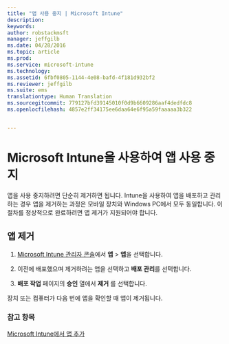 ```yaml
---
title: "앱 사용 중지 | Microsoft Intune"
description: 
keywords: 
author: robstackmsft
manager: jeffgilb
ms.date: 04/28/2016
ms.topic: article
ms.prod: 
ms.service: microsoft-intune
ms.technology: 
ms.assetid: 6fbf0805-1144-4e08-bafd-4f181d932bf2
ms.reviewer: jeffgilb
ms.suite: ems
translationtype: Human Translation
ms.sourcegitcommit: 779127bfd39145010f0d9b6609286aaf4dedfdc8
ms.openlocfilehash: 4857e2ff34175ee6daa64e6f95a59faaaaa3b322


---
```


# Microsoft Intune을 사용하여 앱 사용 중지

앱을 사용 중지하려면 단순히 제거하면 됩니다. Intune을 사용하여 앱을 배포하고 관리하는 경우 앱을 제거하는 과정은 모바일 장치와 Windows PC에서 모두 동일합니다. 이 절차를 정상적으로 완료하려면 앱 제거가 지원되어야 합니다.

## 앱 제거

1.  [Microsoft Intune 관리자 콘솔](https://manage.microsoft.com)에서 **앱** &gt; **앱**을 선택합니다.

2.  이전에 배포했으며 제거하려는 앱을 선택하고 **배포 관리**를 선택합니다.

3.  **배포 작업** 페이지의 **승인** 열에서 **제거** 를 선택합니다.

장치 또는 컴퓨터가 다음 번에 앱을 확인할 때 앱이 제거됩니다.

### 참고 항목
[Microsoft Intune에서 앱 추가](add-apps.md)



<!--HONumber=Jun16_HO4-->


